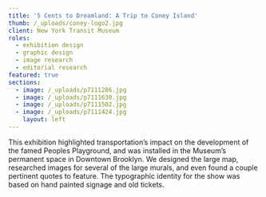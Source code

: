 ```yaml
---
title: '5 Cents to Dreamland: A Trip to Coney Island'
thumb: /_uploads/coney-logo2.jpg
client: New York Transit Museum
roles:
  - exhibition design
  - graphic design
  - image research
  - editorial research
featured: true
sections:
  - image: /_uploads/p7111286.jpg
  - image: /_uploads/p7111630.jpg
  - image: /_uploads/p7111502.jpg
  - image: /_uploads/p7111424.jpg
    layout: left
---
```

This exhibition highlighted transportation’s impact on the development of the famed Peoples Playground, and was installed in the Museum’s permanent space in Downtown Brooklyn. We designed the large map, researched images for several of the large murals, and even found a couple pertinent quotes to feature. The typographic identity for the show was based on hand painted signage and old tickets.
